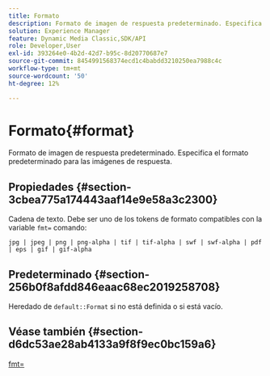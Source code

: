 ```yaml
---
title: Formato
description: Formato de imagen de respuesta predeterminado. Especifica el formato predeterminado para las imágenes de respuesta.
solution: Experience Manager
feature: Dynamic Media Classic,SDK/API
role: Developer,User
exl-id: 393264e0-4b2d-42d7-b95c-8d20770687e7
source-git-commit: 8454991568374ecd1c4babdd3210250ea7988c4c
workflow-type: tm+mt
source-wordcount: '50'
ht-degree: 12%

---
```


# Formato{#format}

Formato de imagen de respuesta predeterminado. Especifica el formato predeterminado para las imágenes de respuesta.

## Propiedades {#section-3cbea775a174443aaf14e9e58a3c2300}

Cadena de texto. Debe ser uno de los tokens de formato compatibles con la variable `fmt=` comando:

`jpg | jpeg | png | png-alpha | tif | tif-alpha | swf | swf-alpha | pdf | eps | gif | gif-alpha`

## Predeterminado {#section-256b0f8afdd846eaac68ec2019258708}

Heredado de `default::Format` si no está definida o si está vacío.

## Véase también {#section-d6dc53ae28ab4133a9f8f9ec0bc159a6}

[fmt=](../../../../../ir-api/http-protocol/image-rendering-api-ref/c-ir-http-protocol-ref/c-ir-http-protocol-command-reference/r-ir-fmt.md#reference-4c743f67d56b47c5b774fcc900ff758c)
